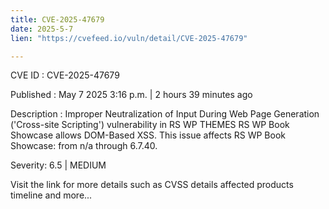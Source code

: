 ```yaml
---
title: CVE-2025-47679
date: 2025-5-7
lien: "https://cvefeed.io/vuln/detail/CVE-2025-47679"

---
```


CVE ID : CVE-2025-47679

Published :  May 7
2025
3:16 p.m. | 2 hours
39 minutes ago

Description : Improper Neutralization of Input During Web Page Generation ('Cross-site Scripting') vulnerability in RS WP THEMES RS WP Book Showcase allows DOM-Based XSS. This issue affects RS WP Book Showcase: from n/a through 6.7.40.

Severity: 6.5 | MEDIUM

Visit the link for more details
such as CVSS details
affected products
timeline
and more...
